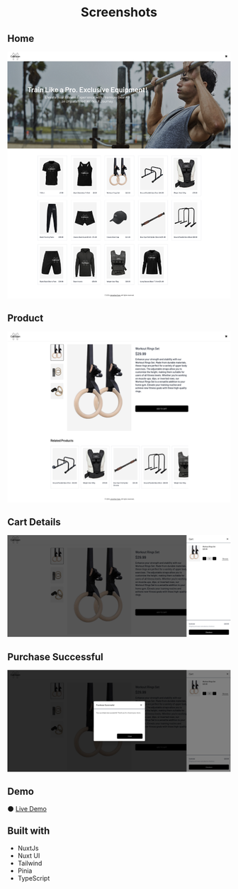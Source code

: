 <h1 align="center">Screenshots</h1>

## Home
![img](https://github.com/JonathanSaan/calisaan/blob/066b5eb917c8bf2b93a95619f9fbcf5a286e031e/screenshots/screenshot1.png)

## Product
![img](https://github.com/JonathanSaan/calisaan/blob/066b5eb917c8bf2b93a95619f9fbcf5a286e031e/screenshots/screenshot2.png)

## Cart Details
![img](https://github.com/JonathanSaan/calisaan/blob/066b5eb917c8bf2b93a95619f9fbcf5a286e031e/screenshots/screenshot3.png)

## Purchase Successful
![img](https://github.com/JonathanSaan/calisaan/blob/066b5eb917c8bf2b93a95619f9fbcf5a286e031e/screenshots/screenshot4.png)

## Demo
🌑 [Live Demo](https://calisaan.vercel.app/)

## Built with
* NuxtJs
* Nuxt UI
* Tailwind
* Pinia
* TypeScript
